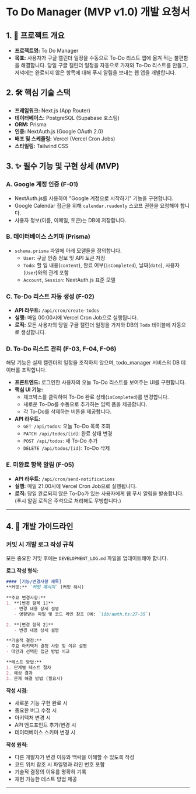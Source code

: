 # To Do Manager (MVP v1.0) 개발 요청서

## 1. 🎯 프로젝트 개요

- **프로젝트명:** To Do Manager
- **목표:** 사용자가 구글 캘린더 일정을 수동으로 To-Do 리스트 앱에 옮겨 적는 불편함을 해결합니다. 당일 구글 캘린더 일정을 자동으로 가져와 To-Do 리스트를 만들고, 저녁에는 완료되지 않은 항목에 대해 푸시 알림을 보내는 웹 앱을 개발합니다.

## 2. 🛠️ 핵심 기술 스택

- **프레임워크:** Next.js (App Router)
- **데이터베이스:** PostgreSQL (Supabase 호스팅)
- **ORM:** Prisma
- **인증:** NextAuth.js (Google OAuth 2.0)
- **배포 및 스케줄링:** Vercel (Vercel Cron Jobs)
- **스타일링:** Tailwind CSS

## 3. ✨ 필수 기능 및 구현 상세 (MVP)

### A. Google 계정 인증 (F-01)

- NextAuth.js를 사용하여 "Google 계정으로 시작하기" 기능을 구현합니다.
- Google Calendar 접근을 위해 `calendar.readonly` 스코프 권한을 요청해야 합니다.
- 사용자 정보(이름, 이메일, 토큰)는 DB에 저장합니다.

### B. 데이터베이스 스키마 (Prisma)

- `schema.prisma` 파일에 아래 모델들을 정의합니다.
  - `User`: 구글 인증 정보 및 API 토큰 저장
  - `Todo`: 할 일 내용(`content`), 완료 여부(`isCompleted`), 날짜(`date`), 사용자(`User`)와의 관계 포함
  - `Account`, `Session`: NextAuth.js 표준 모델

### C. To-Do 리스트 자동 생성 (F-02)

- **API 라우트:** `/api/cron/create-todos`
- **실행:** 매일 00:00시에 Vercel Cron Job으로 실행됩니다.
- **로직:** 모든 사용자의 당일 구글 캘린더 일정을 가져와 DB의 `Todo` 테이블에 자동으로 생성합니다.

### D. To-Do 리스트 관리 (F-03, F-04, F-06)

해당 기능은 실제 캘린더의 일정을 조작하지 않으며, todo_manager 서비스의 DB 데이터를 조작합니다.

- **프론트엔드:** 로그인한 사용자의 오늘 To-Do 리스트를 보여주는 UI를 구현합니다.
- **핵심 UI 기능:**
  - 체크박스를 클릭하여 To-Do 완료 상태(`isCompleted`)를 변경합니다.
  - 새로운 To-Do를 수동으로 추가하는 입력 폼을 제공합니다.
  - 각 To-Do를 삭제하는 버튼을 제공합니다.
- **API 라우트:**
  - `GET /api/todos`: 오늘 To-Do 목록 조회
  - `PATCH /api/todos/[id]`: 완료 상태 변경
  - `POST /api/todos`: 새 To-Do 추가
  - `DELETE /api/todos/[id]`: To-Do 삭제

### E. 미완료 항목 알림 (F-05)

- **API 라우트:** `/api/cron/send-notifications`
- **실행:** 매일 21:00시에 Vercel Cron Job으로 실행됩니다.
- **로직:** 당일 완료되지 않은 To-Do가 있는 사용자에게 웹 푸시 알림을 발송합니다. (푸시 알림 로직은 주석으로 처리해도 무방합니다.)

---

## 4. 📝 개발 가이드라인

### 커밋 시 개발 로그 작성 규칙

모든 중요한 커밋 후에는 `DEVELOPMENT_LOG.md` 파일을 업데이트해야 합니다.

**로그 작성 형식:**

```markdown
#### [기능/변경사항 제목]
**커밋:** `커밋 메시지` (커밋 해시)

**주요 변경사항:**
1. **[변경 항목 1]**
   - 변경 내용 상세 설명
   - 영향받는 파일 및 코드 라인 참조 (예: `lib/auth.ts:27-35`)

2. **[변경 항목 2]**
   - 변경 내용 상세 설명

**기술적 결정:**
- 주요 아키텍처 결정 사항 및 이유 설명
- 대안과 선택한 접근 방법 비교

**테스트 방법:**
1. 단계별 테스트 절차
2. 예상 결과
3. 문제 해결 방법 (필요시)
```

**작성 시점:**
- 새로운 기능 구현 완료 시
- 중요한 버그 수정 시
- 아키텍처 변경 시
- API 엔드포인트 추가/변경 시
- 데이터베이스 스키마 변경 시

**작성 원칙:**
- 다른 개발자가 변경 이유와 맥락을 이해할 수 있도록 작성
- 코드 위치 참조 시 파일명과 라인 번호 포함
- 기술적 결정의 이유를 명확히 기록
- 재현 가능한 테스트 방법 제공

---
